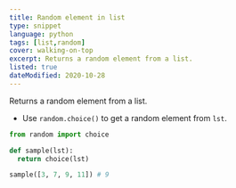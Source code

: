 ```yaml
---
title: Random element in list
type: snippet
language: python
tags: [list,random]
cover: walking-on-top
excerpt: Returns a random element from a list.
listed: true
dateModified: 2020-10-28
---
```


Returns a random element from a list.

- Use `random.choice()` to get a random element from `lst`.

```py
from random import choice

def sample(lst):
  return choice(lst)

sample([3, 7, 9, 11]) # 9
```
